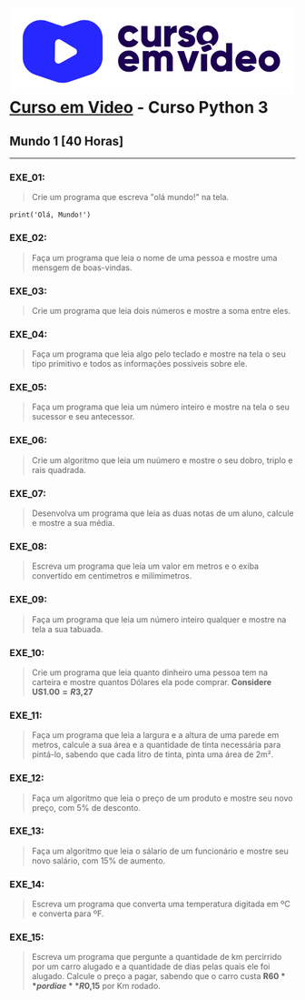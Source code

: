 #  ![ Curso em video logo](img/curso.png) [**Curso em Video**](https://www.cursoemvideo.com/) - Curso Python 3 
## **Mundo 1 [40 Horas]**
----
### **EXE_01**:
> Crie um programa que escreva "olá mundo!" na tela.
```python3 
print('Olá, Mundo!')
```
### **EXE_02**:
> Faça um programa que leia o nome de uma pessoa e mostre uma mensgem de boas-vindas.
### **EXE_03**:
> Crie um programa que leia dois números e mostre a soma entre eles.
### **EXE_04**:
> Faça um programa que leia algo pelo teclado e mostre na tela o seu tipo primitivo e todos as informações possiveis sobre ele.
### **EXE_05**:
> Faça um programa que leia um número inteiro e mostre na tela o seu sucessor e seu antecessor.
### **EXE_06**:
> Crie um algoritmo que leia um nuúmero e mostre o seu dobro, triplo e rais quadrada.
### **EXE_07**:
> Desenvolva um programa que leia as duas notas de um aluno, calcule e mostre a sua média.
### **EXE_08**:
> Escreva um programa que leia um valor em metros e o exiba convertido em centimetros e milimimetros.
### **EXE_09**:
> Faça um programa que leia um número inteiro qualquer e mostre na tela a sua tabuada.
### **EXE_10**:
> Crie um programa que leia quanto dinheiro uma pessoa tem na carteira e mostre quantos Dólares ela pode comprar.
**Considere US$1.00 = R$3,27**
### **EXE_11**:
> Faça um programa que leia a largura e a altura de uma parede em metros, calcule a sua área e a quantidade de tinta necessária para pintá-lo, sabendo que cada litro de tinta, pinta uma área de 2m².
### **EXE_12**:
> Faça um algoritmo que leia o preço de um produto e mostre seu novo preço, com 5% de desconto.
### **EXE_13**:
> Faça um algoritmo que leia o sálario de um funcionário e mostre seu novo salário, com 15% de aumento.
### **EXE_14**:
> Escreva um programa que converta uma temperatura digitada em ºC e converta para ºF.
### **EXE_15**:
> Escreva um programa que pergunte a quantidade de km percirrido por um carro alugado e a quantidade de dias pelas quais ele foi alugado. Calcule o preço a pagar, sabendo que o carro custa **R$60** por dia e **R$0,15** por Km rodado.
